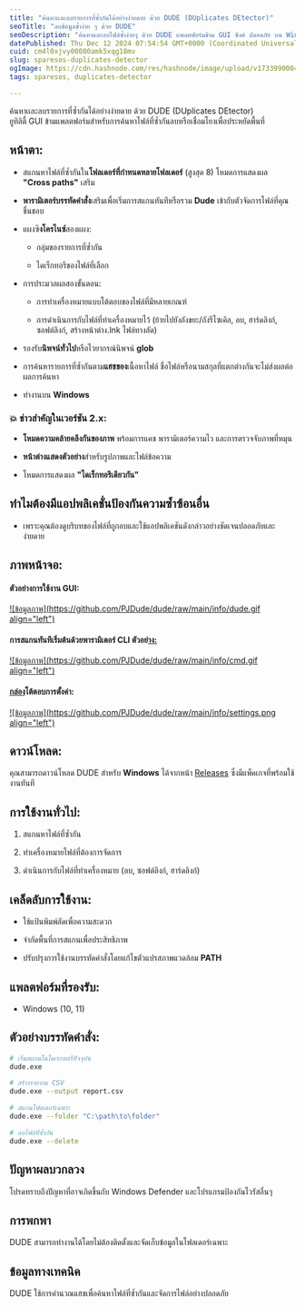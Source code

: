 ```yaml
---
title: "ค้นหาเเละลบรายการที่ซ้ำกันได้อย่างง่ายดาย ด้วย DUDE (DUplicates DEtector)"
seoTitle: "ลบข้อมูลซ้ำง่าย ๆ ด้วย DUDE"
seoDescription: "ค้นหาและลบไฟล์ซ้ำง่ายๆ ด้วย DUDE แพลตฟอร์มข้าม GUI ซิงค์ ปลอดภัย บน Windows ประหยัดพื้นที่และทรัพยากรของคุณ!"
datePublished: Thu Dec 12 2024 07:54:54 GMT+0000 (Coordinated Universal Time)
cuid: cm4l0xjvy00080amk5xqg18mv
slug: sparesos-duplicates-detector
ogImage: https://cdn.hashnode.com/res/hashnode/image/upload/v1733990004876/00e45464-7821-4b0e-8d31-62b369824e97.jpeg
tags: sparesos, duplicates-detector

---
```


ค้นหาเเละลบรายการที่ซ้ำกันได้อย่างง่ายดาย ด้วย DUDE (DUplicates DEtector)  
ยูทิลิตี้ GUI ข้ามแพลตฟอร์มสำหรับการค้นหาไฟล์ที่ซ้ำกันลบหรือเชื่อมโยงเพื่อประหยัดพื้นที่

## **หน้าตา:**

* สแกนหาไฟล์ที่ซ้ำกันใน**โฟลเดอร์ที่กำหนดหลายโฟลเดอร์** (สูงสุด 8) โหมดการแสดงผล **"Cross paths"** เสริม
    
* **พารามิเตอร์บรรทัดคำสั่ง**เสริมเพื่อเริ่มการสแกนทันทีหรือรวม **Dude** เข้ากับตัวจัดการไฟล์ที่คุณชื่นชอบ
    
* แผงซิ**งโครไนซ์**สองแผง:
    
    * กลุ่มของรายการที่ซ้ำกัน
        
    * ไดเร็กทอรีของไฟล์ที่เลือก
        
* การประมวลผลสองขั้นตอน:
    
    * การทำเครื่องหมายแบบโต้ตอบของไฟล์ที่มีหลายเกณฑ์
        
    * การดำเนินการกับไฟล์ที่ทำเครื่องหมายไว้ (ย้ายไปยังถังขยะ/ถังรีไซเคิล, ลบ, ฮาร์ดลิงก์, ซอฟต์ลิงก์, สร้างหน้าต่าง.lnk ไฟล์ทางลัด)
        
* รองรับ**นิพจน์ทั่วไป**หรือไวยากรณ์นิพจน์ **glob**
    
* การค้นหารายการที่ซ้ำกันตาม**แฮชของ**เนื้อหาไฟล์ ชื่อไฟล์หรือนามสกุลที่แตกต่างกันจะไม่ส่งผลต่อผลการค้นหา
    
* ทำงานบน **Windows**
    

### **💥 ข่าวสำคัญในเวอร์ชัน 2.x:**

* **โหมดความคล้ายคลึงกันของภาพ** พร้อมการแคช พารามิเตอร์ความไว และการตรวจจับภาพที่หมุน
    
* **หน้าต่างแสดงตัวอย่าง**สำหรับรูปภาพและไฟล์ข้อความ
    
* โหมดการแสดงผล **"ไดเร็กทอรีเดียวกัน"**
    

## **ทำไมต้องมีแอปพลิเคชั่นป้องกันความซ้ำซ้อนอื่น**

* เพราะคุณต้องดูบริบทของไฟล์ที่ถูกลบและใช้แอปพลิเคชันดังกล่าวอย่างชัดเจนปลอดภัยและง่ายดาย
    

## **ภาพหน้าจอ:**

#### **ตัวอย่างการใช้งาน GUI:**

[![ข้อมูลภาพ](https://github.com/PJDude/dude/raw/main/info/dude.gif align="left")](https://github.com/PJDude/dude/blob/main/info/dude.gif)

#### **การสแกนทันทีเริ่มต้นด้วยพารามิเตอร์ CLI ตัวอย่**[**าง:**](https://pyinstaller.org/en/stable)

[![ข้อมูลภาพ](https://github.com/PJDude/dude/raw/main/info/cmd.gif align="left")](https://github.com/PJDude/dude/blob/main/info/cmd.gif)

#### [**กล่อง**](https://pyinstaller.org/en/stable)**โต้ตอบการตั้งค่า:**

[![ข้อมูลภาพ](https://github.com/PJDude/dude/raw/main/info/settings.png align="left")](https://github.com/PJDude/dude/blob/main/info/settings.png)

## ดาวน์โหลด:

คุณสามารถดาวน์โหลด DUDE สำหรับ **Windows** ได้จากหน้า [Releases](https://github.com/PJDude/dude/releases) ซึ่งมีแพ็คเกจที่พร้อมใช้งานทันที

## การใช้งานทั่วไป:

1. สแกนหาไฟล์ที่ซ้ำกัน
    
2. ทำเครื่องหมายไฟล์ที่ต้องการจัดการ
    
3. ดำเนินการกับไฟล์ที่ทำเครื่องหมาย (ลบ, ซอฟต์ลิงก์, ฮาร์ดลิงก์)
    

## เคล็ดลับการใช้งาน:

* ใช้แป้นพิมพ์ลัดเพื่อความสะดวก
    
* จำกัดพื้นที่การสแกนเพื่อประสิทธิภาพ
    
* ปรับปรุงการใช้งานบรรทัดคำสั่งโดยแก้ไขตัวแปรสภาพแวดล้อม **PATH**
    

## แพลตฟอร์มที่รองรับ:

* Windows (10, 11)
    

## ตัวอย่างบรรทัดคำสั่ง:

```bash
# เริ่มสแกนในไดเรกทอรีปัจจุบัน
dude.exe
```

```bash
# สร้างรายงาน CSV
dude.exe --output report.csv
```

```bash
# สแกนโฟลเดอร์เฉพาะ
dude.exe --folder "C:\path\to\folder"
```

```bash
# ลบไฟล์ที่ซ้ำกัน
dude.exe --delete
```

## ปัญหาผลบวกลวง

โปรดทราบถึงปัญหาที่อาจเกิดขึ้นกับ Windows Defender และโปรแกรมป้องกันไวรัสอื่นๆ

## การพกพา

DUDE สามารถทำงานได้โดยไม่ต้องติดตั้งและจัดเก็บข้อมูลในโฟลเดอร์เฉพาะ

## ข้อมูลทางเทคนิค

DUDE ใช้การคำนวณแฮชเพื่อค้นหาไฟล์ที่ซ้ำกันและจัดการไฟล์อย่างปลอดภัย